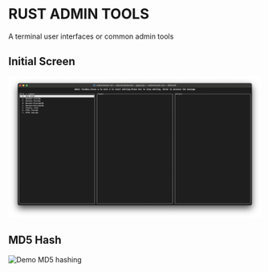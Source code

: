 
# RUST ADMIN TOOLS

A terminal user interfaces or common admin tools


## Initial Screen
<img src="./images/initial.png" alt="Demo Initial Screen">

## MD5 Hash
<img src="./images/md5i.png" alt="Demo MD5 hashing">
